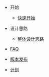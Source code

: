 - 开始

  - [快速开始](quick-start.md)

- 设计思路

  - [整体设计思路](design.md)

- [FAQ](faq.md)
- [版本发布](changelog.md)
- [计划](plan.md)
